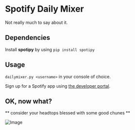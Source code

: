 # Spotify Daily Mixer

Not really much to say about it.

## Dependencies

Install **spotipy** by using `pip install spotipy`

## Usage

`dailymixer.py <username>` in your console of choice.  

Sign up for a Spotify app using [the developer portal](http://developer.spotify.com).

## OK, now what?

** consider your headtops blessed with some good chunes **

![Image](https://images.genius.com/7197176c37f2ce50d8e8908cc608f477.320x240x16.gif)
